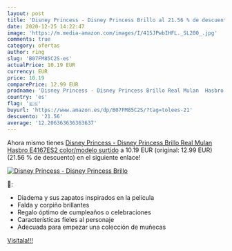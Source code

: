 ```yaml
---
layout: post
title: 'Disney Princess - Disney Princess Brillo al 21.56 % de descuento'
date: 2020-12-25 14:22:47
image: 'https://m.media-amazon.com/images/I/415JPwbIHFL._SL200_.jpg'
comments: true
category: ofertas
author: ring
slug: 'B07FM85C2S-es'
actualPrice: 10.19 EUR
currency: EUR
price: 10.19
comparePrice: 12.99 EUR
prodname: 'Disney Princess - Disney Princess Brillo Real Mulan  Hasbro E4167ES2    color/modelo surtido'
country: 'es'
flag: '🇪🇸'
buyurl: 'https://www.amazon.es/dp/B07FM85C2S/?tag=tolees-21'
descuento: '21.56'
average: '12.206363636363637'
---
```


Ahora mismo tienes [Disney Princess - Disney Princess Brillo Real Mulan  Hasbro E4167ES2    color/modelo surtido](https://www.amazon.es/dp/B07FM85C2S/?tag=tolees-21) a 10.19 EUR (original: 12.99 EUR) (21.56 %  de descuento) en el siguiente enlace!

[![Disney Princess - Disney Princess Brillo](https://m.media-amazon.com/images/I/415JPwbIHFL._SL200_.jpg)](https://www.amazon.es/dp/B07FM85C2S/?tag=tolees-21)

🔎:

- Diadema y sus zapatos inspirados en la película
- Falda y corpiño brillantes
- Regalo óptimo de cumpleaños o celebraciones
- Características fieles al personaje
- Adecuada para empezar una colección de muñecas

[Visítala!!!](https://www.amazon.es/dp/B07FM85C2S/?tag=tolees-21)
